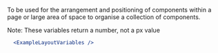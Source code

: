 To be used for the arrangement and positioning of components within a page or large area of space to organise a collection of components.

Note: These variables return a number, not a px value

```jsx
  <ExampleLayoutVariables />
```
